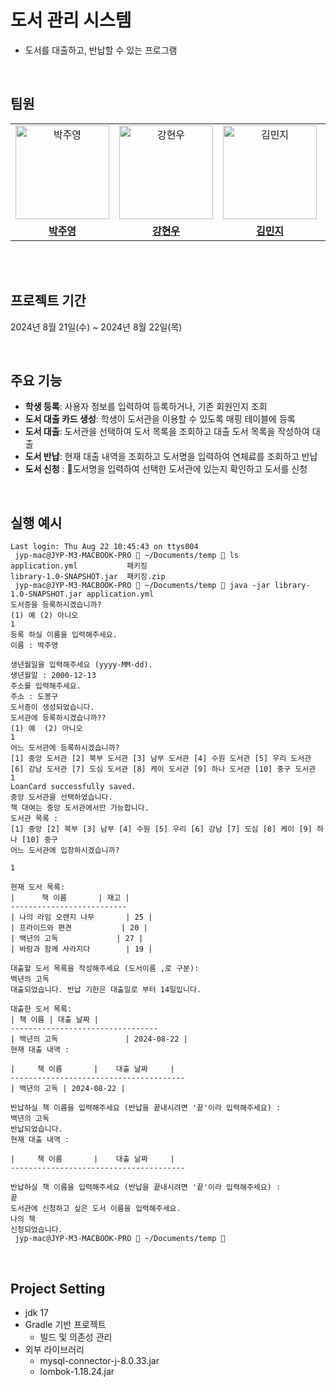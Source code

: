 # 도서 관리 시스템
- 도서를 대출하고, 반납할 수 있는 프로그램

<br>

## 팀원
<table>
  <tr>
    <td align="center">
      <a href="https://github.com/jyp-on">
        <img src="https://avatars.githubusercontent.com/u/52206904?v=4" alt="박주영" width="150" height="150"/>
      </a>
    </td>
    <td align="center">
      <a href="https://github.com/khwoowoo">
        <img src="https://avatars.githubusercontent.com/u/23547185?v=4" alt="강현우" width="150" height="150"/>
      </a>
    </td>
    <td align="center">
      <a href="https://github.com/min20ta">
        <img src="https://github.com/rlfrkdms1.png" alt="김민지" width="150" height="150"/>
      </a>
    </td>
        <td align="center">
      <a href="https://github.com/HwangSunBeom">
        <img src="https://avatars.githubusercontent.com/u/72551358?v=4" alt="황순범" width="150" height="150"/>
      </a>
    </td>
  </tr>
   <tr>
    <td align="center">
      <a href="https://github.com/jyp-on">
        <b>박주영</b>
      </a>
    </td>
    <td align="center">
      <a href="https://github.com/khwoowoo">
        <b>강현우</b>
      </a>
    </td>
    <td align="center">
      <a href="https://github.com/min20ta">
        <b>김민지</b>
      </a>
    </td>
    <td align="center">
      <a href="https://github.com/HwangSunBeom">
        <b>황순범</b>
      </a>
    </td>
  </tr>
</table>
<br>

<br>

## 프로젝트 기간
2024년 8월 21일(수) ~ 2024년 8월 22일(목)

<br>

## 주요 기능
- **학생 등록**: 사용자 정보를 입력하여 등록하거나, 기존 회원인지 조회
- **도서 대출 카드 생성**: 학생이 도서관을 이용할 수 있도록 매핑 테이블에 등록
- **도서 대출**: 도서관을 선택하여 도서 목록을 조회하고 대출 도서 목록을 작성하여 대출
- **도서 반납**: 현재 대출 내역을 조회하고 도서명을 입력하여 연체료를 조회하고 반납
- **도서 신청** : 도서명을 입력하여 선택한 도서관에 있는지 확인하고 도서를 신청

<br>

## 실행 예시
```
Last login: Thu Aug 22 10:45:43 on ttys004
 jyp-mac@JYP-M3-MACBOOK-PRO  ~/Documents/temp  ls
application.yml           패키징
library-1.0-SNAPSHOT.jar  패키징.zip
 jyp-mac@JYP-M3-MACBOOK-PRO  ~/Documents/temp  java -jar library-1.0-SNAPSHOT.jar application.yml
도서증을 등록하시겠습니까?
(1) 예 (2) 아니오
1
등록 하실 이름을 입력해주세요.
이름 : 박주영

생년월일을 입력해주세요 (yyyy-MM-dd).
생년월일 : 2000-12-13
주소를 입력해주세요.
주소 : 도봉구
도서증이 생성되었습니다.
도서관에 등록하시겠습니까??
(1) 예  (2) 아니오
1
어느 도서관에 등록하시겠습니까?
[1] 중앙 도서관 [2] 북부 도서관 [3] 남부 도서관 [4] 수원 도서관 [5] 우리 도서관 [6] 강남 도서관 [7] 도심 도서관 [8] 케이 도서관 [9] 하나 도서관 [10] 중구 도서관
1
LoanCard successfully saved.
중앙 도서관을 선택하였습니다.
책 대여는 중앙 도서관에서만 가능합니다.
도서관 목록 :
[1] 중앙 [2] 북부 [3] 남부 [4] 수원 [5] 우리 [6] 강남 [7] 도심 [8] 케이 [9] 하나 [10] 중구
어느 도서관에 입장하시겠습니까?

1

현재 도서 목록:
|      책 이름       | 재고 |
--------------------------
| 나의 라임 오렌지 나무       | 25 |
| 프라이드와 편견           | 20 |
| 백년의 고독             | 27 |
| 바람과 함께 사라지다        | 19 |

대출할 도서 목록을 작성해주세요 (도서이름 ,로 구분):
백년의 고독
대출되었습니다. 반납 기한은 대출일로 부터 14일입니다.

대출한 도서 목록:
| 책 이름 | 대출 날짜 |
---------------------------------
| 백년의 고독               | 2024-08-22 |
현재 대출 내역 :

|     책 이름       |    대출 날짜     |
---------------------------------------
| 백년의 고독 | 2024-08-22 |

반납하실 책 이름을 입력해주세요 (반납을 끝내시려면 '끝'이라 입력해주세요) :
백년의 고독
반납되었습니다.
현재 대출 내역 :

|     책 이름       |    대출 날짜     |
---------------------------------------

반납하실 책 이름을 입력해주세요 (반납을 끝내시려면 '끝'이라 입력해주세요) :
끝
도서관에 신청하고 싶은 도서 이름을 입력해주세요.
나의 책
신청되었습니다.
 jyp-mac@JYP-M3-MACBOOK-PRO  ~/Documents/temp 
```

<br>
   
## Project Setting
- jdk 17
- Gradle 기반 프로젝트
  - 빌드 및 의존성 관리
- 외부 라이브러리
  - mysql-connector-j-8.0.33.jar
  - lombok-1.18.24.jar
